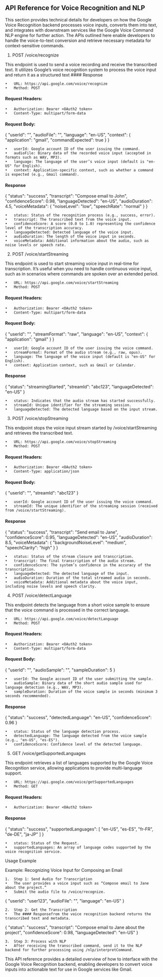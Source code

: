 ## API Reference for Voice Recognition and NLP

This section provides technical details for developers on how the Google Voice Recognition backend processes voice inputs, converts them into text, and integrates with downstream services like the Google Voice Command NLP engine for further action. The APIs outlined here enable developers to handle the voice-to-text conversion and retrieve necessary metadata for context-sensitive commands.

1. POST /voice/recognize

This endpoint is used to send a voice recording and receive the transcribed text. It utilizes Google’s voice recognition system to process the voice input and return it as a structured text #### Response

	•	URL: https://api.google.com/voice/recognize
	•	Method: POST

#### Request Headers:

	•	Authorization: Bearer <OAuth2 token>
	•	Content-Type: multipart/form-data

#### Request Body:

{
  "userId": "<Google Account ID>",
  "audioFile": "<binary audio data>",
  "language": "en-US",
  "context": {
    "application": "gmail",
    "commandExpected": true
  }
}

	•	userId: Google account ID of the user issuing the command.
	•	audioFile: Binary data of the recorded voice input (accepted in formats such as WAV, MP3).
	•	language: The language of the user’s voice input (default is "en-US" for English).
	•	context: Application-specific context, such as whether a command is expected (e.g., Gmail command).

#### Response

{
  "status": "success",
  "transcript": "Compose email to John",
  "confidenceScore": 0.98,
  "languageDetected": "en-US",
  "audioDuration": 4.5,
  "voiceMetadata": {
    "noiseLevel": "low",
    "speechRate": "normal"
  }
}

	•	status: Status of the recognition process (e.g., success, error).
	•	transcript: The transcribed text from the voice input.
	•	confidenceScore: A score (0.0 to 1.0) representing the confidence level of the transcription accuracy.
	•	languageDetected: Detected language of the voice input.
	•	audioDuration: The length of the voice input in seconds.
	•	voiceMetadata: Additional information about the audio, such as noise levels or speech rate.

2. POST /voice/startStreaming

This endpoint is used to start streaming voice input in real-time for transcription. It’s useful when you need to handle continuous voice input, such as in scenarios where commands are spoken over an extended period.

	•	URL: https://api.google.com/voice/startStreaming
	•	Method: POST

#### Request Headers:

	•	Authorization: Bearer <OAuth2 token>
	•	Content-Type: multipart/form-data

#### Request Body:

{
  "userId": "<Google Account ID>",
  "streamFormat": "raw",
  "language": "en-US",
  "context": {
    "application": "gmail"
  }
}

	•	userId: Google account ID of the user issuing the voice command.
	•	streamFormat: Format of the audio stream (e.g., raw, opus).
	•	language: The language of the voice input (default is "en-US" for English).
	•	context: Application context, such as Gmail or Calendar.

#### Response

{
  "status": "streamingStarted",
  "streamId": "abc123",
  "languageDetected": "en-US"
}

	•	status: Indicates that the audio stream has started successfully.
	•	streamId: Unique identifier for the streaming session.
	•	languageDetected: The detected language based on the input stream.

3. POST /voice/stopStreaming

This endpoint stops the voice input stream started by /voice/startStreaming and retrieves the transcribed text.

	•	URL: https://api.google.com/voice/stopStreaming
	•	Method: POST

#### Request Headers:

	•	Authorization: Bearer <OAuth2 token>
	•	Content-Type: application/json

#### Request Body:

{
  "userId": "<Google Account ID>",
  "streamId": "abc123"
}

	•	userId: Google account ID of the user issuing the voice command.
	•	streamId: The unique identifier of the streaming session (received from /voice/startStreaming).

#### Response

{
  "status": "success",
  "transcript": "Send email to Jane",
  "confidenceScore": 0.95,
  "languageDetected": "en-US",
  "audioDuration": 8.5,
  "voiceMetadata": {
    "backgroundNoiseLevel": "medium",
    "speechClarity": "high"
  }
}

	•	status: Status of the stream closure and transcription.
	•	transcript: The final transcription of the audio stream.
	•	confidenceScore: The system’s confidence in the accuracy of the transcription.
	•	languageDetected: The detected language of the input.
	•	audioDuration: Duration of the total streamed audio in seconds.
	•	voiceMetadata: Additional metadata about the voice input, including noise levels and speech clarity.

4. POST /voice/detectLanguage

This endpoint detects the language from a short voice sample to ensure that the voice command is processed in the correct language.

	•	URL: https://api.google.com/voice/detectLanguage
	•	Method: POST

#### Request Headers:

	•	Authorization: Bearer <OAuth2 token>
	•	Content-Type: multipart/form-data

#### Request Body:

{
  "userId": "<Google Account ID>",
  "audioSample": "<binary audio data>",
  "sampleDuration": 5
}

	•	userId: The Google account ID of the user submitting the sample.
	•	audioSample: Binary data of the short audio sample used for language detection (e.g., WAV, MP3).
	•	sampleDuration: Duration of the voice sample in seconds (minimum 3 seconds recommended).

#### Response

{
  "status": "success",
  "detectedLanguage": "en-US",
  "confidenceScore": 0.96
}

	•	status: Status of the language detection process.
	•	detectedLanguage: The language detected from the voice sample (e.g., "en-US", "es-ES").
	•	confidenceScore: Confidence level of the detected language.

5. GET /voice/getSupportedLanguages

This endpoint retrieves a list of languages supported by the Google Voice Recognition service, allowing applications to provide multi-language support.

	•	URL: https://api.google.com/voice/getSupportedLanguages
	•	Method: GET

#### Request Headers:

	•	Authorization: Bearer <OAuth2 token>

#### Response

{
  "status": "success",
  "supportedLanguages": [
    "en-US",
    "es-ES",
    "fr-FR",
    "de-DE",
    "ja-JP"
  ]
}

	•	status: Status of the Request.
	•	supportedLanguages: An array of language codes supported by the voice recognition service.

Usage Example

Example: Recognizing Voice Input for Composing an Email

	1.	Step 1: Send Audio for Transcription
	•	The user provides a voice input such as “Compose email to Jane about the project.”
	•	Submit the audio file to /voice/recognize.

{
  "userId": "user123",
  "audioFile": "<binary audio data>",
  "language": "en-US"
}

	2.	Step 2: Get the Transcription
	•	The #### Responsefrom the voice recognition backend returns the transcribed text and metadata.

{
  "status": "success",
  "transcript": "Compose email to Jane about the project",
  "confidenceScore": 0.98,
  "languageDetected": "en-US"
}

	3.	Step 3: Process with NLP
	•	After receiving the transcribed command, send it to the NLP backend for further processing using /nlp/interpretCommand.

This API reference provides a detailed overview of how to interface with the Google Voice Recognition backend, enabling developers to convert voice inputs into actionable text for use in Google services like Gmail.